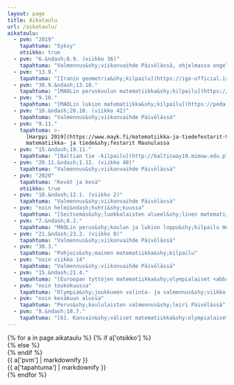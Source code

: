 ```yaml
---
layout: page
title: Aikataulu
url: /aikataulu/
aikataulu:
  - pvm: "2019"
    tapahtuma: "Syksy"
    otsikko: true
  - pvm: "6.&ndash;8.9. (viikko 36)"
    tapahtuma: "Valmennus&shy;viikonvaihde Päivölässä, ohjelmassa ongelman&shy;ratkaisu&shy;harjoituksia, geometriaa, luku&shy;teoriaa ja Baltian tie -joukkueen valinta."
  - pvm: "13.9."
    tapahtuma: "[Iranin geometria&shy;kilpailu](https://igo-official.ir/) kutsutuille Päivölässä"
  - pvm: "30.9.&ndash;13.10."
    tapahtuma: "[MAOLin peruskoulun matematiikka&shy;kilpailu](https://peda.net/yhdistykset/maol-ry/kilpailut/ntk/pm)"
  - pvm: "9.10."
    tapahtuma: "[MAOLin lukion matematiikka&shy;kilpailu](https://peda.net/yhdistykset/maol-ry/kilpailut/ntk/lm)"
  - pvm: "18.&ndash;20.10. (viikko 42)"
    tapahtuma: "Valmennus&shy;viikonvaihde Päivölässä"
  - pvm: "9.11."
    tapahtuma: >-
      [Harppi 2019](https://www.mayk.fi/matematiikka-ja-tiedefestarit-9-11-2019/) &ndash;
      matematiikka- ja tiede&shy;festarit Maunulassa
  - pvm: "15.&ndash;19.11."
    tapahtuma: "[Baltian tie -kilpailu](http://balticway19.mimuw.edu.pl/) Szczecinissä, Puolassa"
  - pvm: "29.11.&ndash;1.12. (viikko 48)"
    tapahtuma: "Valmennus&shy;viikonvaihde Päivölässä"
  - pvm: "2020"
    tapahtuma: "Kevät ja kesä"
    otsikko: true
  - pvm: "10.&ndash;12.1. (viikko 2)"
    tapahtuma: "Valmennus&shy;viikonvaihde Päivölässä"
  - pvm: "noin helmi&ndash;huhti&shy;kuussa"
    tapahtuma: "[Seitsemäs&shy;luokkalaisten alueel&shy;linen matematiikka&shy;kilpailu](/seiskat/) Helsingissä, Oulussa, Sata&shy;kunnassa ja Turussa"
  - pvm: "7.&ndash;8.2."
    tapahtuma: "MAOLin perus&shy;koulun ja lukion loppu&shy;kilpailu Helsingissä"
  - pvm: "21.&ndash;23.2. (viikko 8)"
    tapahtuma: "Valmennus&shy;viikonvaihde Päivölässä"
  - pvm: "30.3."
    tapahtuma: "Pohjois&shy;mainen matematiikka&shy;kilpailu"
  - pvm: "noin viikko 14"
    tapahtuma: "Valmennus&shy;viikonvaihde Päivölässä"
  - pvm: "15.&ndash;21.4."
    tapahtuma: "[Euroopan tyttöjen matematiikka&shy;olympialaiset <abbr>EGMO</abbr>](https://egmo2020.nl) Egmond aan Zeessä"
  - pvm: "noin toukokuussa"
    tapahtuma: "Olympia&shy;joukkueen valinta- ja valmennus&shy;viikko Päivölässä"
  - pvm: "noin kesäkuun alussa"
    tapahtuma: "Perus&shy;koululaisten valmennus&shy;leiri Päivölässä"
  - pvm: "8.&ndash;18.7."
    tapahtuma: "[61. Kansain&shy;väliset matematiikka&shy;olympialaiset <abbr>IMO</abbr>](http://www.imo-official.org/year_info.aspx?year=2020) Pietarissa"
---
```

<div class="list-group">
{% for a in page.aikataulu %}
{% if a['otsikko'] %}<div class="list-group-item-info row">{% else %}<div class="list-group-item row">{% endif %}
<div class="col-sm-3">{{ a['pvm'] | markdownify }}</div>
<div class="col-sm-9">{{ a['tapahtuma'] | markdownify }}</div>
</div>
{% endfor %}
</div>
